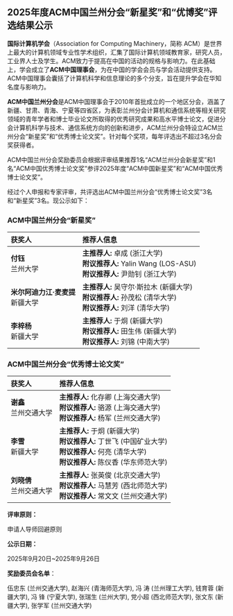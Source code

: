 ## 2025年度ACM中国兰州分会“新星奖”和“优博奖”评选结果公示

**国际计算机学会**（Association for Computing Machinery，简称 ACM）是世界上最大的计算机领域专业性学术组织，汇集了国际计算机领域教育家，研究人员，工业界人士及学生。ACM致力于提高在中国的活动的规格与影响力。在此基础上，学会成立了**ACM中国理事会**，为在中国的学会会员与学会活动提供支持。ACM中国理事会囊括了计算机科学和信息理论的多个分支，旨在提升学会在华知名度与影响力。

**ACM中国兰州分会**是ACM中国理事会于2010年首批成立的一个地区分会，涵盖了新疆、甘肃、青海、宁夏等四省区，为表彰兰州分会计算机和通信系统等相关研究领域的青年学者和博士毕业论文所取得的优秀研究成果和高水平博士论文，促进分会计算机科学与技术、通信系统方向的创新和进步，ACM兰州分会特设立ACM兰州分会“新星奖”和“优秀博士论文奖”。针对每个奖项，每年评选出不超过3名分会奖获得者。

ACM中国兰州分会奖励委员会根据评审结果推荐1名“ACM兰州分会新星奖”和1名“ACM中国优秀博士论文奖”参评2025年度“ACM中国新星奖”和“ACM中国优秀博士论文奖”。

经过个人申报和专家评审，共评选出ACM中国兰州分会“优秀博士论文奖”3名和“新星奖”3名。现公示如下：

### ACM中国兰州分会“新星奖”

| 获奖人 | 推荐人信息 |
| :--- | :--- |
| **付钰**<br>兰州大学 | **主推荐人:** 卓成 (浙江大学)<br>**附议推荐人:** Yalin Wang (LOS-ASU)<br>**附议推荐人:** 尹勋钊 (浙江大学) |
| **米尔阿迪力江·麦麦提**<br>新疆大学 | **主推荐人:** 吴守尔·斯拉木 (新疆大学)<br>**附议推荐人:** 孙茂松 (清华大学)<br>**附议推荐人:** 刘洋 (清华大学) |
| **李梓杨**<br>新疆大学 | **主推荐人:** 于烔 (新疆大学)<br>**附议推荐人:** 田生伟 (新疆大学)<br>**附议推荐人:** 刘锦 (中南大学) |

### ACM中国兰州分会“优秀博士论文奖”

| 获奖人 | 推荐人信息 |
| :--- | :--- |
| **谢鑫**<br>兰州交通大学 | **主推荐人:** 化存卿 (上海交通大学)<br>**附议推荐人:** 骆源 (上海交通大学)<br>**附议推荐人:** 杨军 (兰州交通大学) |
| **李雪**<br>新疆大学 | **主推荐人:** 于炯 (新疆大学)<br>**附议推荐人:** 丁世飞 (中国矿业大学)<br>**附议推荐人:** 何亮 (清华大学)<br>**附议推荐人:** 陈仪香 (华东师范大学) |
| **刘晓倩**<br>兰州交通大学 | **主推荐人:** 张英俊 (北京交通大学)<br>**附议推荐人:** 马慧芳 (西北师范大学)<br>**附议推荐人:** 常文文 (兰州交通大学) |

**评审原则：**

申请人导师回避原则

**公示日期：**

2025年9月20日~2025年9月26日

**奖励委员会名单**：

伍忠东 (兰州交通大学), 赵海兴 (青海师范大学), 冯 涛 (兰州理工大学), 钱育蓉 (新疆大学), 冯 锋 (宁夏大学), 张瑞生 (兰州大学), 党小超 (西北师范大学), 张文东 (新疆大学), 张学军 (兰州交通大学)
